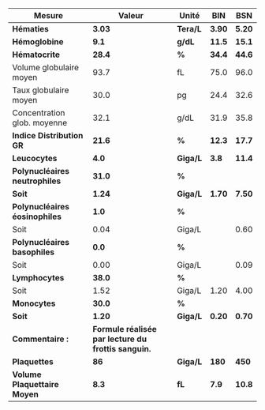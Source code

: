 |             Mesure            |                       Valeur                       |   Unité  |   BIN  |   BSN  |
|-------------------------------|----------------------------------------------------|----------|--------|--------|
|          **Hématies**         |                      **3.03**                      |**Tera/L**|**3.90**|**5.20**|
|        **Hémoglobine**        |                       **9.1**                      | **g/dL** |**11.5**|**15.1**|
|        **Hématocrite**        |                      **28.4**                      |   **%**  |**34.4**|**44.6**|
|    Volume globulaire moyen    |                        93.7                        |    fL    |  75.0  |  96.0  |
|     Taux globulaire moyen     |                        30.0                        |    pg    |  24.4  |  32.6  |
|  Concentration glob. moyenne  |                        32.1                        |   g/dL   |  31.9  |  35.8  |
|   **Indice Distribution GR**  |                      **21.6**                      |   **%**  |**12.3**|**17.7**|
|         **Leucocytes**        |                       **4.0**                      |**Giga/L**| **3.8**|**11.4**|
|**Polynucléaires neutrophiles**|                      **31.0**                      |   **%**  |        |        |
|            **Soit**           |                      **1.24**                      |**Giga/L**|**1.70**|**7.50**|
|**Polynucléaires éosinophiles**|                       **1.0**                      |   **%**  |        |        |
|              Soit             |                        0.04                        |  Giga/L  |        |  0.60  |
| **Polynucléaires basophiles** |                       **0.0**                      |   **%**  |        |        |
|              Soit             |                        0.00                        |  Giga/L  |        |  0.09  |
|        **Lymphocytes**        |                      **38.0**                      |   **%**  |        |        |
|              Soit             |                        1.52                        |  Giga/L  |  1.20  |  4.00  |
|         **Monocytes**         |                      **30.0**                      |   **%**  |        |        |
|            **Soit**           |                      **1.20**                      |**Giga/L**|**0.20**|**0.70**|
|       **Commentaire :**       |**Formule réalisée par lecture du frottis sanguin.**|          |        |        |
|         **Plaquettes**        |                       **86**                       |**Giga/L**| **180**| **450**|
| **Volume Plaquettaire Moyen** |                       **8.3**                      |  **fL**  | **7.9**|**10.8**|